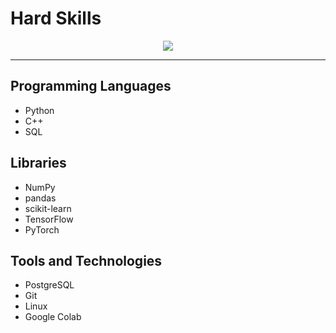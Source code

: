 # Hard Skills

<p align="center">
  <img src="https://skillicons.dev/icons?i=python,cpp,tensorflow,pytorch,postgresql,git,linux" />
</p>

---

## Programming Languages
- Python  
- C++  
- SQL  

## Libraries
- NumPy  
- pandas  
- scikit-learn  
- TensorFlow  
- PyTorch  

## Tools and Technologies
- PostgreSQL  
- Git  
- Linux  
- Google Colab
